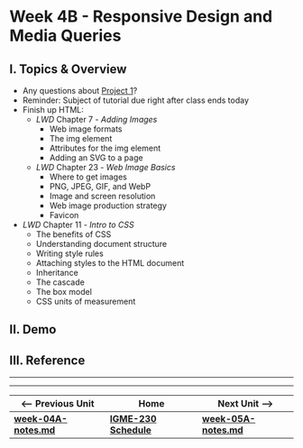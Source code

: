 # Week 4B - Responsive Design and Media Queries

## I. Topics & Overview
- Any questions about [Project 1](../projects/project-1.md)?
- Reminder: Subject of tutorial due right after class ends today
- Finish up HTML:
  - *LWD* Chapter 7 - *Adding Images*
    - Web image formats
    - The img element
    - Attributes for the img element
    - Adding an SVG to a page
  - *LWD* Chapter 23 - *Web Image Basics*
    - Where to get images
    - PNG, JPEG, GIF, and WebP
    - Image and screen resolution
    - Web image production strategy
    - Favicon
 - *LWD* Chapter 11 - *Intro to CSS*
   - The benefits of CSS
   - Understanding document structure
   - Writing style rules
   - Attaching styles to the HTML document
   - Inheritance
   - The cascade
   - The box model
   - CSS units of measurement
   
 ## II. Demo
 
 ## III. Reference

<hr><hr>

| <-- Previous Unit | Home | Next Unit -->
| --- | --- | --- 
| [**week-04A-notes.md**](week-04A-notes.md)     |  [**IGME-230 Schedule**](../schedule.md) | [**week-05A-notes.md**](week-05A-notes.md)

